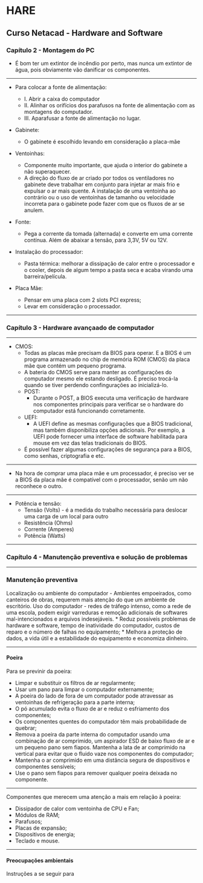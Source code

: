 # HARE

## Curso Netacad - Hardware and Software

### Capítulo 2 - Montagem do PC

* É bom ter um extintor de incêndio por perto, mas nunca um extintor de água, pois obviamente vão danificar os componentes.

---------------------------------------------------

* Para colocar a fonte de alimentação:
    * I. Abrir a caixa do computador
    * II. Alinhar os orifícios dos parafusos na fonte de alimentação com as montagens do computador.
    * III. Aparafusar a fonte de alimentação no lugar.

* Gabinete:
    * O gabinete é escolhido levando em consideração a placa-mãe

* Ventoinhas: 
    * Componente muito importante, que ajuda o interior do gabinete a não superaquecer.
    * A direção do fluxo de ar criado por todos os ventiladores no gabinete deve trabalhar em conjunto para injetar ar mais frio e expulsar o ar mais quente. A instalação de uma ventoinha ao contrário ou o uso de ventoinhas de tamanho ou velocidade incorreta para o gabinete pode fazer com que os fluxos de ar se anulem.

* Fonte:
    * Pega a corrente da tomada (alternada) e converte em uma corrente contínua. Além de abaixar a tensão, para 3,3V, 5V ou 12V.

* Instalação do processador:
    * Pasta térmica: melhorar a dissipação de calor entre o processador e o cooler, depois de algum tempo a pasta seca e acaba virando uma barreira/película.

* Placa Mãe: 
    * Pensar em uma placa com 2 slots PCI express;
    * Levar em consideração o processador.

---------------------------------------------------

### Capítulo 3 - Hardware avançaado de computador

---------------------------------------------------

* CMOS:
    * Todas as placas mãe precisam da BIOS para operar. E a BIOS é um programa armazenado no chip de memória ROM (CMOS) da placa mãe que contém um pequeno programa.
    * A bateria do CMOS serve para manter as configurações do computador mesmo ele estando desligado. É preciso trocá-la quando se tiver perdendo confingurações ao inicializá-lo.
    * POST:
        * Durante o POST, a BIOS executa uma verificação de hardware nos componentes principais para verificar se o hardware do computador está funcionando corretamente.
    * UEFI:
        * A UEFI define as mesmas configurações que a BIOS tradicional, mas também disponibiliza opções adicionais. Por exemplo, a UEFI pode fornecer uma interface de software habilitada para mouse em vez das telas tradicionais do BIOS.
    * É possível fazer algumas configurações de segurança para a BIOS, como senhas, criptografia e etc.

---------------------------------------------------

* Na hora de comprar uma placa mãe e um processador, é preciso ver se a BIOS da placa mãe é compatível com o processador, senão um não reconhece o outro.

---------------------------------------------------

* Potência e tensão:
    * Tensão (Volts) - é a medida do trabalho necessária para deslocar uma carga de um local para outro
    * Resistência (Ohms)
    * Corrente (Amperes)
    * Potência (Watts)

---------------------------------------------------

### Capítulo 4 - Manutenção preventiva e solução de problemas

---------------------------------------------------

### Manutenção preventiva
Localização ou ambiente do computador - Ambientes empoeirados, como canteiros de obras, requerem mais atenção do que um ambiente de escritório.
Uso do computador - redes de tráfego intenso, como a rede de uma escola, podem exigir varreduras e remoção adicionais de softwares mal-intencionados e arquivos indesejáveis.
	* Reduz possíveis problemas de hardware e software, tempo de inatividade do computador, custos de reparo e o número de falhas no equipamento;
	* Melhora a proteção de dados, a vida útil e a estabilidade do equipamento e economiza dinheiro.

---------------------------------------------------

#### Poeira

Para se previnir da poeira:
* Limpar e substituir os filtros de ar regularmente;
* Usar um pano para limpar o computador externamente;
* A poeira do lado de fora de um computador pode atravessar as ventoinhas de refrigeração para a parte interna;
* O pó acumulado evita o fluxo de ar e reduz o esfriamento dos componentes;
* Os componentes quentes do computador têm mais probabilidade de quebrar;
* Remova a poeira da parte interna do computador usando uma combinação de ar comprimido, um aspirador ESD de baixo fluxo de ar e um pequeno pano sem fiapos.
Mantenha a lata de ar comprimido na vertical para evitar que o fluido vaze nos componentes do computador;
* Mantenha o ar comprimido em uma distância segura de dispositivos e componentes sensíveis;
* Use o pano sem fiapos para remover qualquer poeira deixada no componente.

---------------------------------------------------

Componentes que merecem uma atenção a mais em relação à poeira:
* Dissipador de calor com ventoinha de CPU e Fan;
* Módulos de RAM;
* Parafusos;
* Placas de expansão;
* Dispositivos de energia;
* Teclado e mouse.

---------------------------------------------------

#### Preocupações ambientais
Instruções a se seguir para